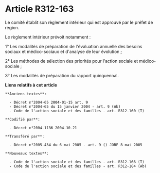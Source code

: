 # Article R312-163

Le comité établit son règlement intérieur qui est approuvé par le préfet de région.

Le règlement intérieur prévoit notamment :

1° Les modalités de préparation de l'évaluation annuelle des besoins sociaux et médico-sociaux et d'analyse de leur
évolution ;

2° Les méthodes de sélection des priorités pour l'action sociale et médico-sociale ;

3° Les modalités de préparation du rapport quinquennal.

**Liens relatifs à cet article**

	**Anciens textes**:

	  - Décret n°2004-65 2004-01-15 art. 9
	  - Décret n°2004-65 du 15 janvier 2004 - art. 9 (Ab)
	  - Code de l'action sociale et des familles - art. R312-160 (T)

	**Codifié par**:

	  - Décret n°2004-1136 2004-10-21

	**Transféré par**:

	  - Décret n°2005-434 du 6 mai 2005 - art. 9 () JORF 8 mai 2005

	**Nouveaux textes**:

	  - Code de l'action sociale et des familles - art. R312-166 (T)
	  - Code de l'action sociale et des familles - art. R312-184 (Ab)
